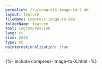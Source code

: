 ```yaml
---
permalink: /ru/compress-image-to-2-mb
layout: feature
fileName: compress-image-to-2mb
folderName: feature
tool: imgcompression
lang: ru
size: 2048
type: mb
nointernationalization: true
---
```

{%- include compress-image-to-X.html -%}
      